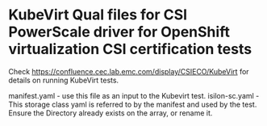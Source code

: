 # KubeVirt Qual files for CSI PowerScale driver for OpenShift virtualization CSI certification tests

Check https://confluence.cec.lab.emc.com/display/CSIECO/KubeVirt for details on running KubeVirt tests.

manifest.yaml - use this file as an input to the Kubevirt test.
isilon-sc.yaml - This storage class yaml is referred to by the manifest and used by the test. Ensure the Directory already exists on the array, or rename it.
